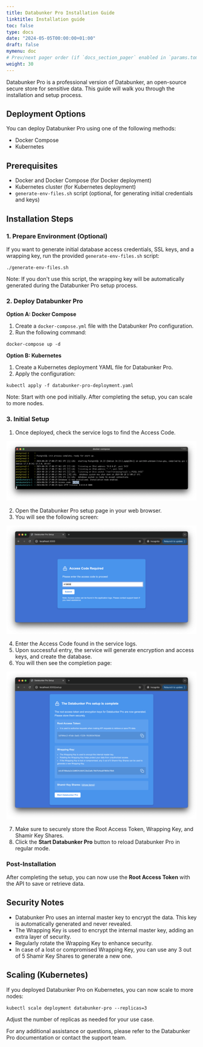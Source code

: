 ```yaml
---
title: Databunker Pro Installation Guide
linktitle: Installation guide
toc: false
type: docs
date: "2024-05-05T00:00:00+01:00"
draft: false
mymenu: doc
# Prev/next pager order (if `docs_section_pager` enabled in `params.toml`)
weight: 30
---
```


Databunker Pro is a professional version of Databunker, an open-source secure store for sensitive data. This guide will walk you through the installation and setup process.

## Deployment Options
You can deploy Databunker Pro using one of the following methods:

* Docker Compose
* Kubernetes

## Prerequisites

* Docker and Docker Compose (for Docker deployment)
* Kubernetes cluster (for Kubernetes deployment)
* ``generate-env-files.sh`` script (optional, for generating initial credentials and keys)

## Installation Steps

### 1. Prepare Environment (Optional)

If you want to generate initial database access credentials, SSL keys, and a wrapping key, run the provided ``generate-env-files.sh`` script:

```
./generate-env-files.sh
```

Note: If you don't use this script, the wrapping key will be automatically generated during the Databunker Pro setup process.

### 2. Deploy Databunker Pro

**Option A: Docker Compose**

1. Create a ``docker-compose.yml`` file with the Databunker Pro configuration.
2. Run the following command:

```
docker-compose up -d
```

**Option B: Kubernetes**

1. Create a Kubernetes deployment YAML file for Databunker Pro.
2. Apply the configuration:

```
kubectl apply -f databunker-pro-deployment.yaml
```

Note: Start with one pod initially. After completing the setup, you can scale to more nodes.

### 3. Initial Setup

1. Once deployed, check the service logs to find the Access Code.

![Databunker Pro Setup - Extract Access Code](extract-access-code.png)


2. Open the Databunker Pro setup page in your web browser.
3. You will see the following screen:

![Databunker Pro Setup - Validate Access Code](access-code-check.png)


4. Enter the Access Code found in the service logs.
5. Upon successful entry, the service will generate encryption and access keys, and create the database.
6. You will then see the completion page:

![Databunker Pro Setup - Setup is ready](setup-is-complete.png)

7. Make sure to securely store the Root Access Token, Wrapping Key, and Shamir Key Shares.
8. Click the **Start Databunker Pro** button to reload Databunker Pro in regular mode.


### Post-Installation

After completing the setup, you can now use the **Root Access Token** with the API to save or retrieve data.

## Security Notes

* Databunker Pro uses an internal master key to encrypt the data. This key is automatically generated and never revealed.
* The Wrapping Key is used to encrypt the internal master key, adding an extra layer of security.
* Regularly rotate the Wrapping Key to enhance security.
* In case of a lost or compromised Wrapping Key, you can use any 3 out of 5 Shamir Key Shares to generate a new one.

## Scaling (Kubernetes)
If you deployed Databunker Pro on Kubernetes, you can now scale to more nodes:

```
kubectl scale deployment databunker-pro --replicas=3
```

Adjust the number of replicas as needed for your use case.

For any additional assistance or questions, please refer to the Databunker Pro documentation or contact the support team.
